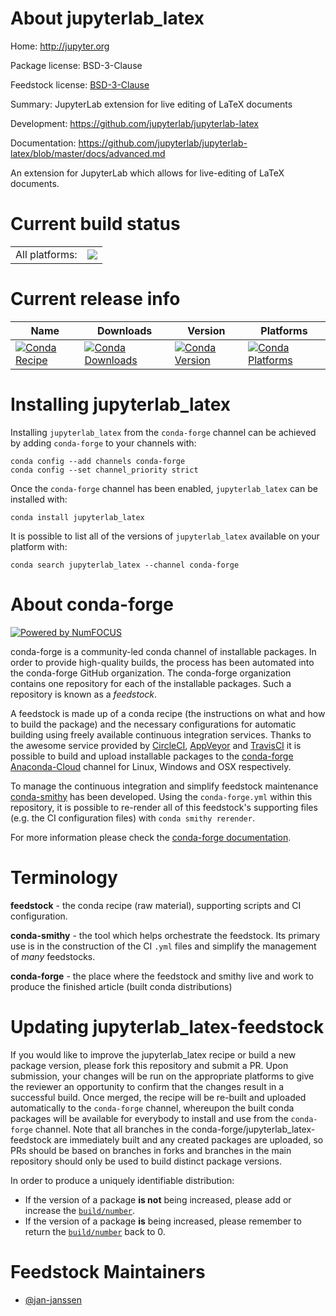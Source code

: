 About jupyterlab_latex
======================

Home: http://jupyter.org

Package license: BSD-3-Clause

Feedstock license: [BSD-3-Clause](https://github.com/conda-forge/jupyterlab_latex-feedstock/blob/master/LICENSE.txt)

Summary: JupyterLab extension for live editing of LaTeX documents

Development: https://github.com/jupyterlab/jupyterlab-latex

Documentation: https://github.com/jupyterlab/jupyterlab-latex/blob/master/docs/advanced.md

An extension for JupyterLab which allows for live-editing of LaTeX
documents.


Current build status
====================


<table><tr><td>All platforms:</td>
    <td>
      <a href="https://dev.azure.com/conda-forge/feedstock-builds/_build/latest?definitionId=9388&branchName=master">
        <img src="https://dev.azure.com/conda-forge/feedstock-builds/_apis/build/status/jupyterlab_latex-feedstock?branchName=master">
      </a>
    </td>
  </tr>
</table>

Current release info
====================

| Name | Downloads | Version | Platforms |
| --- | --- | --- | --- |
| [![Conda Recipe](https://img.shields.io/badge/recipe-jupyterlab_latex-green.svg)](https://anaconda.org/conda-forge/jupyterlab_latex) | [![Conda Downloads](https://img.shields.io/conda/dn/conda-forge/jupyterlab_latex.svg)](https://anaconda.org/conda-forge/jupyterlab_latex) | [![Conda Version](https://img.shields.io/conda/vn/conda-forge/jupyterlab_latex.svg)](https://anaconda.org/conda-forge/jupyterlab_latex) | [![Conda Platforms](https://img.shields.io/conda/pn/conda-forge/jupyterlab_latex.svg)](https://anaconda.org/conda-forge/jupyterlab_latex) |

Installing jupyterlab_latex
===========================

Installing `jupyterlab_latex` from the `conda-forge` channel can be achieved by adding `conda-forge` to your channels with:

```
conda config --add channels conda-forge
conda config --set channel_priority strict
```

Once the `conda-forge` channel has been enabled, `jupyterlab_latex` can be installed with:

```
conda install jupyterlab_latex
```

It is possible to list all of the versions of `jupyterlab_latex` available on your platform with:

```
conda search jupyterlab_latex --channel conda-forge
```


About conda-forge
=================

[![Powered by NumFOCUS](https://img.shields.io/badge/powered%20by-NumFOCUS-orange.svg?style=flat&colorA=E1523D&colorB=007D8A)](http://numfocus.org)

conda-forge is a community-led conda channel of installable packages.
In order to provide high-quality builds, the process has been automated into the
conda-forge GitHub organization. The conda-forge organization contains one repository
for each of the installable packages. Such a repository is known as a *feedstock*.

A feedstock is made up of a conda recipe (the instructions on what and how to build
the package) and the necessary configurations for automatic building using freely
available continuous integration services. Thanks to the awesome service provided by
[CircleCI](https://circleci.com/), [AppVeyor](https://www.appveyor.com/)
and [TravisCI](https://travis-ci.com/) it is possible to build and upload installable
packages to the [conda-forge](https://anaconda.org/conda-forge)
[Anaconda-Cloud](https://anaconda.org/) channel for Linux, Windows and OSX respectively.

To manage the continuous integration and simplify feedstock maintenance
[conda-smithy](https://github.com/conda-forge/conda-smithy) has been developed.
Using the ``conda-forge.yml`` within this repository, it is possible to re-render all of
this feedstock's supporting files (e.g. the CI configuration files) with ``conda smithy rerender``.

For more information please check the [conda-forge documentation](https://conda-forge.org/docs/).

Terminology
===========

**feedstock** - the conda recipe (raw material), supporting scripts and CI configuration.

**conda-smithy** - the tool which helps orchestrate the feedstock.
                   Its primary use is in the construction of the CI ``.yml`` files
                   and simplify the management of *many* feedstocks.

**conda-forge** - the place where the feedstock and smithy live and work to
                  produce the finished article (built conda distributions)


Updating jupyterlab_latex-feedstock
===================================

If you would like to improve the jupyterlab_latex recipe or build a new
package version, please fork this repository and submit a PR. Upon submission,
your changes will be run on the appropriate platforms to give the reviewer an
opportunity to confirm that the changes result in a successful build. Once
merged, the recipe will be re-built and uploaded automatically to the
`conda-forge` channel, whereupon the built conda packages will be available for
everybody to install and use from the `conda-forge` channel.
Note that all branches in the conda-forge/jupyterlab_latex-feedstock are
immediately built and any created packages are uploaded, so PRs should be based
on branches in forks and branches in the main repository should only be used to
build distinct package versions.

In order to produce a uniquely identifiable distribution:
 * If the version of a package **is not** being increased, please add or increase
   the [``build/number``](https://docs.conda.io/projects/conda-build/en/latest/resources/define-metadata.html#build-number-and-string).
 * If the version of a package **is** being increased, please remember to return
   the [``build/number``](https://docs.conda.io/projects/conda-build/en/latest/resources/define-metadata.html#build-number-and-string)
   back to 0.

Feedstock Maintainers
=====================

* [@jan-janssen](https://github.com/jan-janssen/)

